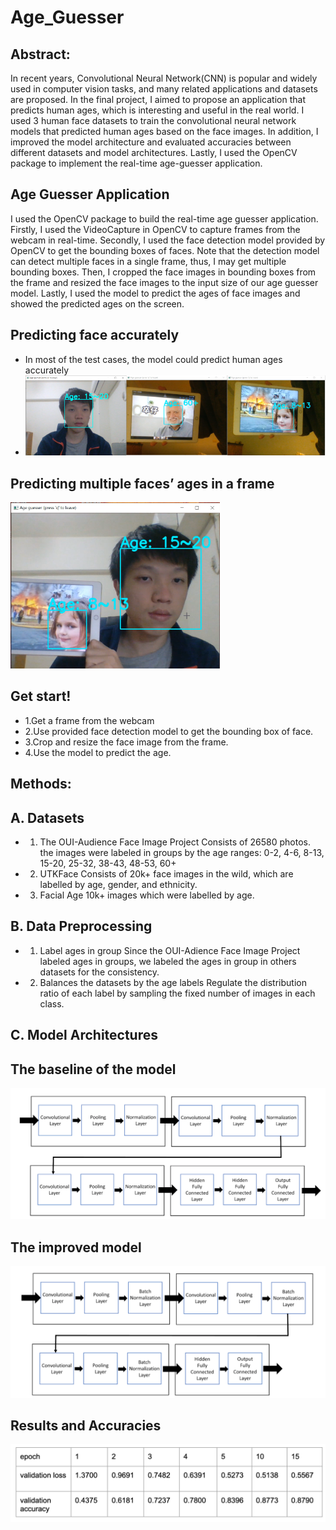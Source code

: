 # Age_Guesser
## Abstract:
In recent years, Convolutional Neural Network(CNN) is popular and widely used in computer vision tasks, and many related applications and datasets are proposed. In the final project, I aimed to propose an application that predicts human ages, which is interesting and useful in the real world. I used 3 human face datasets to train the convolutional neural network models that predicted human ages based on the face images. In addition, I improved the model architecture and evaluated accuracies between different datasets and model architectures. Lastly, I used the OpenCV package to implement the real-time age-guesser application.
## Age Guesser Application
I used the OpenCV package to build the real-time age guesser application. Firstly, I used the VideoCapture in OpenCV to capture frames from the webcam in real-time. Secondly, I used the face detection model provided by OpenCV to get the bounding boxes of faces. Note that the detection model can detect multiple faces in a single frame, thus, I may get multiple bounding boxes. Then, I cropped the face images in bounding boxes from the frame and resized the face images to the input size of our age guesser model. Lastly, I used the model to predict the ages of face images and showed the predicted ages on the screen.
## Predicting face accurately
* In most of the test cases, the model could predict human ages accurately 
* ![Variable Declaration](/img/face1.png)
## Predicting multiple faces’ ages in a frame
![Variable Declaration](/img/face2.png)
## Get start!
* 1.Get a frame from the webcam
* 2.Use provided face detection model to get the bounding box of face.
* 3.Crop and resize the face image from the frame.
* 4.Use the model to predict the age.

## Methods:
## A. Datasets
* 1. The OUI-Audience Face Image Project
Consists of 26580 photos.
the images were labeled in groups by the age ranges: 0-2, 4-6, 8-13, 15-20, 25-32, 38-43, 48-53, 60+
* 2. UTKFace
Consists of 20k+ face images in the wild, which are labelled by age, gender, and ethnicity.
* 3. Facial Age
10k+ images which were labelled by age.
## B. Data Preprocessing
* 1. Label ages in group
Since the OUI-Adience Face Image Project labeled ages in groups, we labeled the ages in group in others datasets for the consistency.
* 2. Balances the datasets by the age labels
Regulate the distribution ratio of each label by sampling the fixed number of images in each class.
## C. Model Architectures
## The baseline of the model
![Variable Declaration](/img/model1.png)
## The improved model
![Variable Declaration](/img/model2.png)
## Results and Accuracies
![Variable Declaration](/img/accu2.png)







